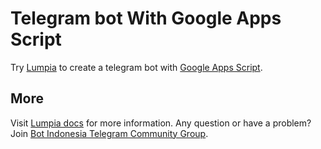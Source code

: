 # Telegram bot With Google Apps Script

Try [Lumpia](https://lumpia.js.org) to create a telegram bot with [Google Apps Script](https://script.google.com).

## More
Visit [Lumpia docs](https://lumpia.js.org) for more information.
Any question or have a problem? Join [Bot Indonesia Telegram Community Group](https://t.me/botindonesia).
